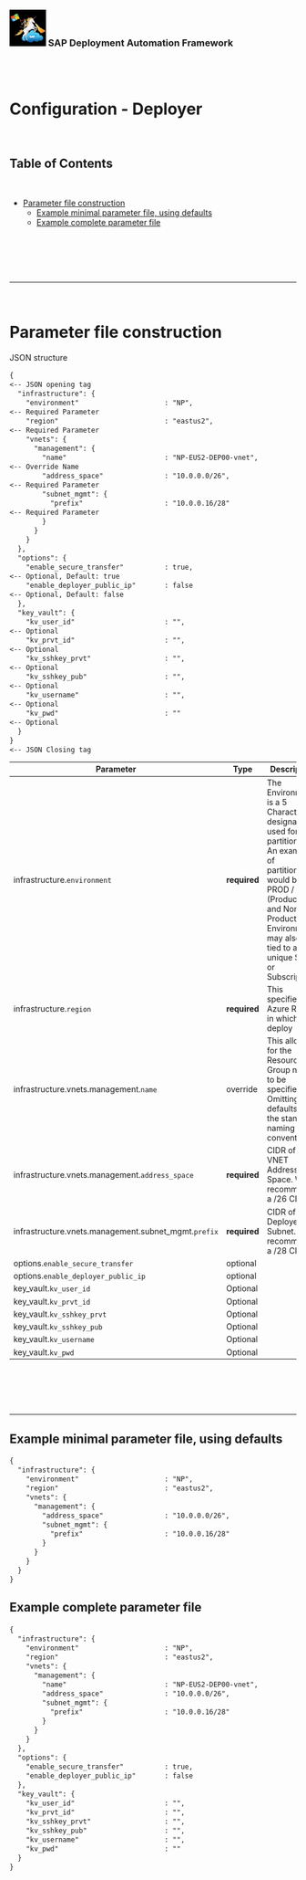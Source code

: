 <!-- TODO: 
Remove files and maintain here in documentation
deploy/terraform/bootstrap/sap_deployer/deployer_full.json
deploy/terraform/bootstrap/sap_deployer/deployer.json
-->
### <img src="../../../../../assets/images/UnicornSAPBlack256x256.png" width="64px"> SAP Deployment Automation Framework <!-- omit in toc -->
<br/><br/>

# Configuration - Deployer <!-- omit in toc -->

<br/>

## Table of Contents
<br/>

- [Parameter file construction](#parameter-file-construction)
  - [Example minimal parameter file, using defaults](#example-minimal-parameter-file-using-defaults)
  - [Example complete parameter file](#example-complete-parameter-file)


<br/><br/><br/><br/>

---
<br/>

# Parameter file construction

JSON structure

```
{                                                                                 <-- JSON opening tag
  "infrastructure": {
    "environment"                     : "NP",                                     <-- Required Parameter
    "region"                          : "eastus2",                                <-- Required Parameter
    "vnets": {
      "management": {
        "name"                        : "NP-EUS2-DEP00-vnet",                     <-- Override Name
        "address_space"               : "10.0.0.0/26",                            <-- Required Parameter
        "subnet_mgmt": {
          "prefix"                    : "10.0.0.16/28"                            <-- Required Parameter
        }
      }
    }
  },
  "options": {
    "enable_secure_transfer"          : true,                                     <-- Optional, Default: true
    "enable_deployer_public_ip"       : false                                     <-- Optional, Default: false
  },
  "key_vault": {
    "kv_user_id"                      : "",                                       <-- Optional
    "kv_prvt_id"                      : "",                                       <-- Optional
    "kv_sshkey_prvt"                  : "",                                       <-- Optional
    "kv_sshkey_pub"                   : "",                                       <-- Optional
    "kv_username"                     : "",                                       <-- Optional
    "kv_pwd"                          : ""                                        <-- Optional
  }
}                                                                                 <-- JSON Closing tag
```

| Parameter | Type | Description |
| --------- | ---- | ----------- |
| infrastructure.`environment`                          | **required**  | The Environment is a 5 Character designator used for partitioning. An example of partitioning would be, PROD / NP (Production and Non-Production). Environments may also be tied to a unique SPN or Subscription |
| infrastructure.`region`                               | **required**  | This specifies the Azure Region in which to deploy |
| infrastructure.vnets.management.`name`                | override      | This allows for the Resource Group name to be specified. Omitting defaults to the standard naming convention. |
| infrastructure.vnets.management.`address_space`       | **required**  | CIDR of the VNET Address Space. We recommend a /26 CIDR. |
| infrastructure.vnets.management.subnet_mgmt.`prefix`  | **required**  | CIDR of the Deployer Subnet. We recommend a /28 CIDR. |
| options.`enable_secure_transfer`                      | optional      | |
| options.`enable_deployer_public_ip`                   | optional      | |
| key_vault.`kv_user_id`                                | Optional      | |
| key_vault.`kv_prvt_id`                                | Optional      | |
| key_vault.`kv_sshkey_prvt`                            | Optional      | |
| key_vault.`kv_sshkey_pub`                             | Optional      | |
| key_vault.`kv_username`                               | Optional      | |
| key_vault.`kv_pwd`                                    | Optional      | |


<br/><br/><br/><br/>

---


## Example minimal parameter file, using defaults 

```
{
  "infrastructure": {
    "environment"                     : "NP",
    "region"                          : "eastus2",
    "vnets": {
      "management": {
        "address_space"               : "10.0.0.0/26",
        "subnet_mgmt": {
          "prefix"                    : "10.0.0.16/28"
        }
      }
    }
  }
}
```


## Example complete parameter file

```
{
  "infrastructure": {
    "environment"                     : "NP",
    "region"                          : "eastus2",
    "vnets": {
      "management": {
        "name"                        : "NP-EUS2-DEP00-vnet",
        "address_space"               : "10.0.0.0/26",
        "subnet_mgmt": {
          "prefix"                    : "10.0.0.16/28"
        }
      }
    }
  },
  "options": {
    "enable_secure_transfer"          : true,
    "enable_deployer_public_ip"       : false
  },
  "key_vault": {
    "kv_user_id"                      : "",
    "kv_prvt_id"                      : "",
    "kv_sshkey_prvt"                  : "",
    "kv_sshkey_pub"                   : "",
    "kv_username"                     : "",
    "kv_pwd"                          : ""
  }
}

```




